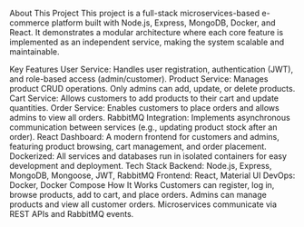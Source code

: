 About This Project
This project is a full-stack microservices-based e-commerce platform built with Node.js, Express, MongoDB, Docker, and React. It demonstrates a modular architecture where each core feature is implemented as an independent service, making the system scalable and maintainable.

Key Features
User Service: Handles user registration, authentication (JWT), and role-based access (admin/customer).
Product Service: Manages product CRUD operations. Only admins can add, update, or delete products.
Cart Service: Allows customers to add products to their cart and update quantities.
Order Service: Enables customers to place orders and allows admins to view all orders.
RabbitMQ Integration: Implements asynchronous communication between services (e.g., updating product stock after an order).
React Dashboard: A modern frontend for customers and admins, featuring product browsing, cart management, and order placement.
Dockerized: All services and databases run in isolated containers for easy development and deployment.
Tech Stack
Backend: Node.js, Express, MongoDB, Mongoose, JWT, RabbitMQ
Frontend: React, Material UI
DevOps: Docker, Docker Compose
How It Works
Customers can register, log in, browse products, add to cart, and place orders.
Admins can manage products and view all customer orders.
Microservices communicate via REST APIs and RabbitMQ events.
